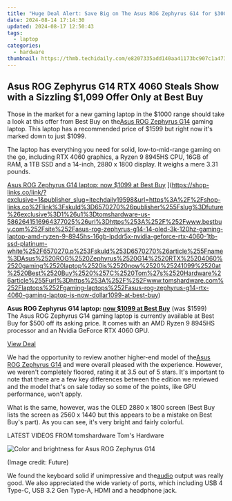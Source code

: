 ```yaml
---
title: "Huge Deal Alert: Save Big on The Asus ROG Zephyrus G14 for $300 Less Featuring OLED Screen and RTX 4060"
date: 2024-08-14 17:14:30
updated: 2024-08-17 12:50:43
tags:
  - laptop
categories:
  - hardware
thumbnail: https://thmb.techidaily.com/e8207335add140aa41173bc907c1a473d602bd8fa2c8281dbf1ed71dadcf9f50.jpg
---
```


## Asus ROG Zephyrus G14 RTX 4060 Steals Show with a Sizzling $1,099 Offer Only at Best Buy

Those in the market for a new gaming laptop in the $1000 range should take a look at this offer from Best Buy on the[Asus ROG Zephyrus G14](https://shop-links.co/link/?exclusive=1&publisher_slug=itechdaily19598&url=https%3A%2F%2Fshop-links.co%2Flink%3FskuId%3D6570270%26publisher%255Fslug%3Dfuture%26exclusive%3D1%26u1%3Dtomshardware-us-1527009248270055302%26url%3Dhttps%253A%252F%252Fwww.bestbuy.com%252Fsite%252Fasus-rog-zephyrus-g14-14-oled-3k-120hz-gaming-laptop-amd-ryzen-9-8945hs-16gb-lpddr5x-nvidia-geforce-rtx-4060-1tb-ssd-platinum-white%252F6570270.p%253FskuId%253D6570270%26article%255Fname%3DAsus%2520ROG%2520Zephyrus%2520G14%2520RTX%25204060%2520gaming%2520laptop%2520is%2520now%2520%25241099%2520at%2520Best%2520Buy%2520%257C%2520Tom%27s%2520Hardware%26article%255Furl%3Dhttps%253A%252F%252Fwww.tomshardware.com%252Flaptops%252Fgaming-laptops%252Fasus-rog-zephyrus-g14-rtx-4060-gaming-laptop-is-now-dollar1099-at-best-buy) gaming laptop. This laptop has a recommended price of $1599 but right now it's marked down to just $1099\.

 The laptop has everything you need for solid, low-to-mid-range gaming on the go, including RTX 4060 graphics, a Ryzen 9 8945HS CPU, 16GB of RAM, a 1TB SSD and a 14-inch, 2880 x 1800 display. It weighs a mere 3.31 pounds.

[Asus ROG Zephyrus G14 laptop: now $1099 at Best Buy](https://cdn.mos.cms.futurecdn.net/ePgCgr9iLsvSDf4WwLzZYg-200-100.jpg "Asus ROG Zephyrus G14 laptop: now $1099 at Best Buy") ](https://shop-links.co/link/?exclusive=1&publisher_slug=itechdaily19598&url=https%3A%2F%2Fshop-links.co%2Flink%3FskuId%3D6570270%26publisher%255Fslug%3Dfuture%26exclusive%3D1%26u1%3Dtomshardware-us-5862641516964377025%26url%3Dhttps%253A%252F%252Fwww.bestbuy.com%252Fsite%252Fasus-rog-zephyrus-g14-14-oled-3k-120hz-gaming-laptop-amd-ryzen-9-8945hs-16gb-lpddr5x-nvidia-geforce-rtx-4060-1tb-ssd-platinum-white%252F6570270.p%253FskuId%253D6570270%26article%255Fname%3DAsus%2520ROG%2520Zephyrus%2520G14%2520RTX%25204060%2520gaming%2520laptop%2520is%2520now%2520%25241099%2520at%2520Best%2520Buy%2520%257C%2520Tom%27s%2520Hardware%26article%255Furl%3Dhttps%253A%252F%252Fwww.tomshardware.com%252Flaptops%252Fgaming-laptops%252Fasus-rog-zephyrus-g14-rtx-4060-gaming-laptop-is-now-dollar1099-at-best-buy)

**Asus ROG Zephyrus G14 laptop:** [**now $1099 at Best Buy**](https://shop-links.co/link/?exclusive=1&publisher_slug=itechdaily19598&url=https%3A%2F%2Fshop-links.co%2Flink%3FskuId%3D6570270%26publisher%255Fslug%3Dfuture%26exclusive%3D1%26u1%3Dtomshardware-us-6858643148594606321%26url%3Dhttps%253A%252F%252Fwww.bestbuy.com%252Fsite%252Fasus-rog-zephyrus-g14-14-oled-3k-120hz-gaming-laptop-amd-ryzen-9-8945hs-16gb-lpddr5x-nvidia-geforce-rtx-4060-1tb-ssd-platinum-white%252F6570270.p%253FskuId%253D6570270%26article%255Fname%3DAsus%2520ROG%2520Zephyrus%2520G14%2520RTX%25204060%2520gaming%2520laptop%2520is%2520now%2520%25241099%2520at%2520Best%2520Buy%2520%257C%2520Tom%27s%2520Hardware%26article%255Furl%3Dhttps%253A%252F%252Fwww.tomshardware.com%252Flaptops%252Fgaming-laptops%252Fasus-rog-zephyrus-g14-rtx-4060-gaming-laptop-is-now-dollar1099-at-best-buy) (was $1599)  
 The Asus ROG Zephyrus G14 gaming laptop is currently available at Best Buy for $500 off its asking price. It comes with an AMD Ryzen 9 8945HS processor and an Nvidia GeForce RTX 4060 GPU.

[View Deal](https://shop-links.co/link/?exclusive=1&publisher_slug=itechdaily19598&url=https%3A%2F%2Fshop-links.co%2Flink%3FskuId%3D6570270%26publisher%255Fslug%3Dfuture%26exclusive%3D1%26u1%3Dtomshardware-us-5862641516964377025%26url%3Dhttps%253A%252F%252Fwww.bestbuy.com%252Fsite%252Fasus-rog-zephyrus-g14-14-oled-3k-120hz-gaming-laptop-amd-ryzen-9-8945hs-16gb-lpddr5x-nvidia-geforce-rtx-4060-1tb-ssd-platinum-white%252F6570270.p%253FskuId%253D6570270%26article%255Fname%3DAsus%2520ROG%2520Zephyrus%2520G14%2520RTX%25204060%2520gaming%2520laptop%2520is%2520now%2520%25241099%2520at%2520Best%2520Buy%2520%257C%2520Tom%27s%2520Hardware%26article%255Furl%3Dhttps%253A%252F%252Fwww.tomshardware.com%252Flaptops%252Fgaming-laptops%252Fasus-rog-zephyrus-g14-rtx-4060-gaming-laptop-is-now-dollar1099-at-best-buy)

 We had the opportunity to review another higher-end model of the[Asus ROG Zephyrus G14](https://tools.techidaily.com) and were overall pleased with the experience. However, we weren't completely floored, rating it at 3.5 out of 5 stars. It's important to note that there are a few key differences between the edition we reviewed and the model that's on sale today so some of the points, like GPU performance, won't apply.

 What is the same, however, was the OLED 2880 x 1800 screen (Best Buy lists the screen as 2560 x 1440 but this appears to be a mistake on Best Buy's part). As you can see, it's very bright and fairly colorful.

 LATEST VIDEOS FROM tomshardware Tom's Hardware

![Color and brightness for Asus ROG Zephyrus G14](https://cdn.mos.cms.futurecdn.net/ihE66hPcRvRSy37pR3CCrS-320-80.png)

 (Image credit: Future)

 We found the keyboard solid if unimpressive and the[audio](https://tools.techidaily.com) output was really good. We also appreciated the wide variety of ports, which including USB 4 Type-C, USB 3.2 Gen Type-A, HDMI and a headphone jack.

<ins class="adsbygoogle"
     style="display:block"
     data-ad-format="autorelaxed"
     data-ad-client="ca-pub-7571918770474297"
     data-ad-slot="1223367746"></ins>



<ins class="adsbygoogle"
     style="display:block"
     data-ad-client="ca-pub-7571918770474297"
     data-ad-slot="8358498916"
     data-ad-format="auto"
     data-full-width-responsive="true"></ins>
